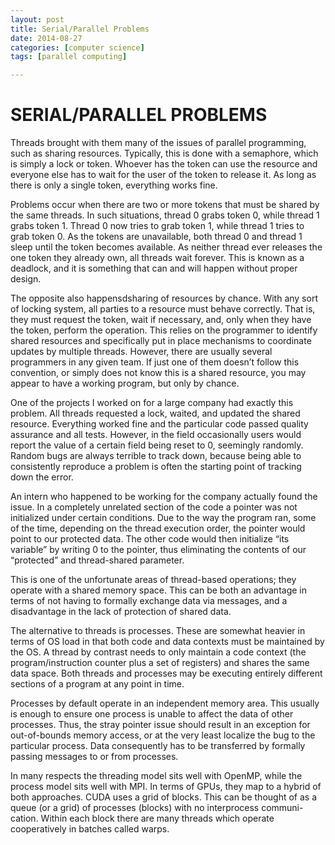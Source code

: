 ```yaml
---
layout: post
title: Serial/Parallel Problems
date: 2014-08-27
categories: [computer science]
tags: [parallel computing]

---
```


SERIAL/PARALLEL PROBLEMS
===

Threads brought with them many of the issues of parallel programming, such as sharing resources. Typically, this is done with a semaphore, which is simply a lock or token. Whoever has the token can use the resource and everyone else has to wait for the user of the token to release it. As long as there is only a single token, everything works fine.

Problems occur when there are two or more tokens that must be shared by the same threads. In such situations, thread 0 grabs token 0, while thread 1 grabs token 1. Thread 0 now tries to grab token 1, while thread 1 tries to grab token 0. As the tokens are unavailable, both thread 0 and thread 1 sleep until the token becomes available. As neither thread ever releases the one token they already own, all threads wait forever. This is known as a deadlock, and it is something that can and will happen without proper design.

The opposite also happensdsharing of resources by chance. With any sort of locking system, all parties to a resource must behave correctly. That is, they must request the token, wait if necessary, and, only when they have the token, perform the operation. This relies on the programmer to identify shared resources and specifically put in place mechanisms to coordinate updates by multiple threads. However, there are usually several programmers in any given team. If just one of them doesn’t follow this convention, or simply does not know this is a shared resource, you may appear to have a working program, but only by chance.

One of the projects I worked on for a large company had exactly this problem. All threads requested a lock, waited, and updated the shared resource. Everything worked fine and the particular code passed quality assurance and all tests. However, in the field occasionally users would report the value of a certain field being reset to 0, seemingly randomly. Random bugs are always terrible to track down, because being able to consistently reproduce a problem is often the starting point of tracking down the error.

An intern who happened to be working for the company actually found the issue. In a completely unrelated section of the code a pointer was not initialized under certain conditions. Due to the way the program ran, some of the time, depending on the thread execution order, the pointer would point to our protected data. The other code would then initialize “its variable” by writing 0 to the pointer, thus eliminating the contents of our “protected” and thread-shared parameter.

This is one of the unfortunate areas of thread-based operations; they operate with a shared memory space. This can be both an advantage in terms of not having to formally exchange data via messages, and a disadvantage in the lack of protection of shared data.

The alternative to threads is processes. These are somewhat heavier in terms of OS load in that both code and data contexts must be maintained by the OS. A thread by contrast needs to only maintain a code context (the program/instruction counter plus a set of registers) and shares the same data space. Both threads and processes may be executing entirely different sections of a program at any point in time.

Processes by default operate in an independent memory area. This usually is enough to ensure one process is unable to affect the data of other processes. Thus, the stray pointer issue should result in an exception for out-of-bounds memory access, or at the very least localize the bug to the particular process. Data consequently has to be transferred by formally passing messages to or from processes. 

In many respects the threading model sits well with OpenMP, while the process model sits well with MPI. In terms of GPUs, they map to a hybrid of both approaches. CUDA uses a grid of blocks. This can be thought of as a queue (or a grid) of processes (blocks) with no interprocess communi- cation. Within each block there are many threads which operate cooperatively in batches called warps.
